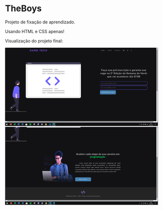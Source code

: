 <h1>TheBoys</h1>
<p>Projeto de fixação de aprendizado.</p>
<p>Usando HTML e CSS apenas!</p>
<p>Visualização do projeto final:</p>
<img src="assets/Amostra.PNG">
<img src="assets/Amostra02.PNG">